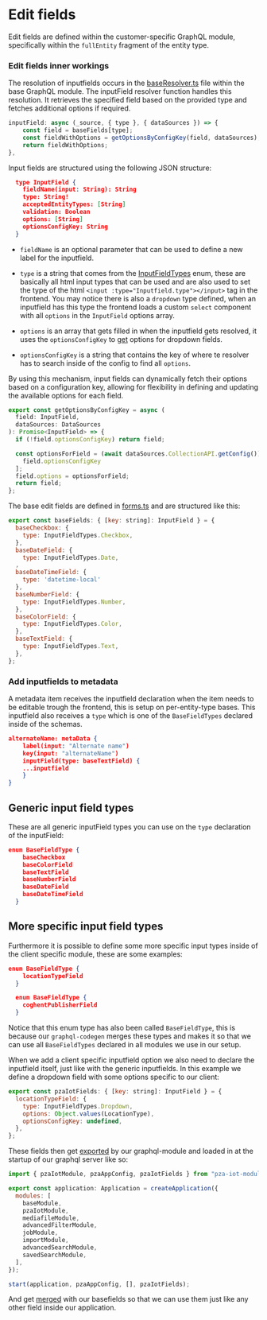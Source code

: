 # Edit fields

Edit fields are defined within the customer-specific GraphQL module, specifically within the `fullEntity` fragment of the entity type.

### Edit fields inner workings

The resolution of inputfields occurs in the [baseResolver.ts](https://gitlab.inuits.io/rnd/inuits/dams/inuits-dams-base-graphql/-/blob/master/baseModule/baseResolver.ts#L458) file within the base GraphQL module. The inputField resolver function handles this resolution. It retrieves the specified field based on the provided type and fetches additional options if required.
```js
inputField: async (_source, { type }, { dataSources }) => {
    const field = baseFields[type];
    const fieldWithOptions = getOptionsByConfigKey(field, dataSources);
    return fieldWithOptions;
},
```

Input fields are structured using the following JSON structure:

```json
  type InputField {
    fieldName(input: String): String
    type: String!
    acceptedEntityTypes: [String]
    validation: Boolean
    options: [String]
    optionsConfigKey: String
  }
```
- `fieldName` is an optional parameter that can be used to define a new label for the inputfield. 

- `type` is a string that comes from the [InputFieldTypes](https://gitlab.inuits.io/rnd/inuits/dams/inuits-dams-base-graphql/-/blob/master/baseModule/baseSchema.schema.ts#L23) enum, these are basically all html input types that can be used and are also used to set the type of the html `<input :type="Inputfield.type"></input>` tag in the frontend. You may notice there is also a `dropdown` type defined, when an inputfield has this type the frontend loads a custom `select` component with all `options` in the `InputField` options array.

- `options` is an array that gets filled in when the inputfield gets resolved, it uses the `optionsConfigKey` to [get](https://gitlab.inuits.io/rnd/inuits/dams/inuits-dams-base-graphql/-/blob/master/sources/forms.ts#L30) options for dropdown fields.

- `optionsConfigKey` is a string that contains the key of where te resolver has to search inside of the config to find all `options`.

By using this mechanism, input fields can dynamically fetch their options based on a configuration key, allowing for flexibility in defining and updating the available options for each field.

```js
export const getOptionsByConfigKey = async (
  field: InputField,
  dataSources: DataSources
): Promise<InputField> => {
  if (!field.optionsConfigKey) return field;

  const optionsForField = (await dataSources.CollectionAPI.getConfig())[
    field.optionsConfigKey
  ];
  field.options = optionsForField;
  return field;
};
```

The base edit fields are defined in [forms.ts](https://gitlab.inuits.io/rnd/inuits/dams/inuits-dams-base-graphql/-/blob/master/sources/forms.ts) and are structured like this:
```js
export const baseFields: { [key: string]: InputField } = {
  baseCheckbox: {
    type: InputFieldTypes.Checkbox,
  },
  baseDateField: {
    type: InputFieldTypes.Date,
  ,
  baseDateTimeField: {
    type: 'datetime-local'
  },
  baseNumberField: {
    type: InputFieldTypes.Number,
  },
  baseColorField: {
    type: InputFieldTypes.Color,
  },
  baseTextField: {
    type: InputFieldTypes.Text,
  },
};
```

### Add inputfields to metadata

A metadata item receives the inputfield declaration when the item needs to be editable trough the frontend, this is setup on per-entity-type bases. This inputfield also receives a `type` which is one of the `BaseFieldTypes` declared inside of the schemas.

```json
alternateName: metaData {
    label(input: "Alternate name")
    key(input: "alternateName")
    inputField(type: baseTextField) {
    ...inputfield
    }
}
```

## Generic input field types

These are all generic inputField types you can use on the `type` declaration of the inputField:

```json
enum BaseFieldType {
    baseCheckbox
    baseColorField
    baseTextField
    baseNumberField
    baseDateField
    baseDateTimeField
  }
```

## More specific input field types

Furthermore it is possible to define some more specific input types inside of the client specific module, these are some examples:

```json
enum BaseFieldType {
    locationTypeField
  }
```

```json
  enum BaseFieldType {
    coghentPublisherField
  }
```

Notice that this enum type has also been called `BaseFieldType`, this is because our `graphql-codegen` merges these types and makes it so that we can use all `BaseFieldTypes` declared in all modules we use in our setup.

When we add a client specific inputfield option we also need to declare the inputfield itself, just like with the generic inputfields. In this example we define a dropdown field with some options specific to our client:

```js
export const pzaIotFields: { [key: string]: InputField } = {
  locationTypeField: {
    type: InputFieldTypes.Dropdown,
    options: Object.values(LocationType),
    optionsConfigKey: undefined,
  },
};
```

These fields then get [exported](https://gitlab.inuits.io/customers/pza/iot/pza-iot-pza-module/-/blob/master/pzaIotModule.ts#L22) by our graphql-module and loaded in at the startup of our graphql server like so:
```js
import { pzaIotModule, pzaAppConfig, pzaIotFields } from "pza-iot-module";

export const application: Application = createApplication({
  modules: [
    baseModule,
    pzaIotModule,
    mediafileModule,
    advancedFilterModule,
    jobModule,
    importModule,
    advancedSearchModule,
    savedSearchModule,
  ],
});

start(application, pzaAppConfig, [], pzaIotFields);
```
And get [merged](https://gitlab.inuits.io/rnd/inuits/dams/inuits-dams-base-graphql/-/blob/master/main.ts#L31) with our basefields so that we can use them just like any other field inside our application.



